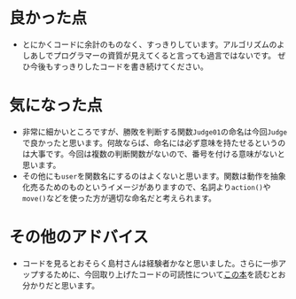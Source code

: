 # 良かった点
- とにかくコードに余計のものなく、すっきりしています。アルゴリズムのよしあしでプログラマーの資質が見えてくると言っても過言ではないです。
ぜひ今後もすっきりしたコードを書き続けてください。

# 気になった点
- 非常に細かいところですが、勝敗を判断する関数`Judge01`の命名は今回`Judge`で良かったと思います。何故ならば、命名には必ず意味を持たせるというのは大事です。今回は複数の判断関数がないので、番号を付ける意味がないと思います。
- その他にも`user`を関数名にするのはよくないと思います。関数は動作を抽象化売るためのものというイメージがありますので、名詞より`action()`や`move()`などを使った方が適切な命名だと考えられます。
# その他のアドバイス
- コードを見るとおそらく島村さんは経験者かなと思いました。さらに一歩アップするために、今回取り上げたコードの可読性について[この本](https://www.amazon.co.jp/%E3%83%AA%E3%83%BC%E3%83%80%E3%83%96%E3%83%AB%E3%82%B3%E3%83%BC%E3%83%89-%E2%80%95%E3%82%88%E3%82%8A%E8%89%AF%E3%81%84%E3%82%B3%E3%83%BC%E3%83%89%E3%82%92%E6%9B%B8%E3%81%8F%E3%81%9F%E3%82%81%E3%81%AE%E3%82%B7%E3%83%B3%E3%83%97%E3%83%AB%E3%81%A7%E5%AE%9F%E8%B7%B5%E7%9A%84%E3%81%AA%E3%83%86%E3%82%AF%E3%83%8B%E3%83%83%E3%82%AF-Theory-practice-Boswell/dp/4873115655)を読むとお分かりだと思います。
